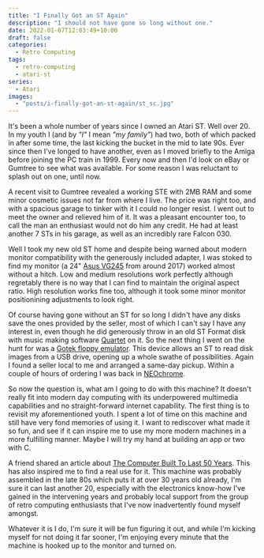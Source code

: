 ```yaml
---
title: "I Finally Got an ST Again"
description: "I should not have gone so long without one."
date: 2022-01-07T12:03:49+10:00
draft: false
categories:
  - Retro Computing
tags:
  - retro-computing
  - atari-st
series:
  - Atari
images:
  - "posts/i-finally-got-an-st-again/st_sc.jpg"
---
```


It's been a whole number of years since I owned an Atari ST. Well over 20. In my youth I (and by _"I"_ I mean _"my family"_) had two, both of which packed in after some time, the last kicking the bucket in the mid to late 90s. Ever since then I've longed to have another, even as I moved briefly to the Amiga before joining the PC train in 1999. Every now and then I'd look on eBay or Gumtree to see what was available. For some reason I was reluctant to splash out on one, until now.

A recent visit to Gumtree revealed a working STE with 2MB RAM and some minor cosmetic issues not far from where I live. The price was right too, and with a spacious garage to tinker with it I could no longer resist. I went out to meet the owner and relieved him of it. It was a pleasant encounter too, to call the man an enthusiast would not do him any credit. He had at least another 7 STs in his garage, as well as an incredibly rare Falcon 030.

Well I took my new old ST home and despite being warned about modern monitor compatibility with the generously included adapter, I was stoked to find my monitor (a 24\" [Asus VG245](https://www.asus.com/us/displays-desktops/monitors/gaming/vg245h/) from around 2017) worked almost without a hitch. Low and medium resolutions work perfectly although regretably there is no way that I can find to maintain the original aspect ratio. High resolution works fine too, although it took some minor monitor positionining adjustments to look right.

Of course having gone without an ST for so long I didn't have any disks save the ones provided by the seller, most of which I can't say I have any interest in, even though he did generously throw in an old ST Format disk with music making software [Quartet](http://www.stformat.com/stf58/index.html#cdsk) on it. So the next thing I went on the hunt for was a [Gotek floppy emulator](http://www.gotekemulator.com/). This device allows an ST to read disk images from a USB drive, opening up a whole swathe of possibilities. Again I found a seller local to me and arranged a same-day pickup. Within a couple of hours of ordering I was back in [NEOchrome](https://en.wikipedia.org/wiki/NEOchrome).

So now the question is, what am I going to do with this machine? It doesn't really fit into modern day computing with its underpowered multimedia capabilities and no straight-forward internet capability. The first thing is to revisit my aforementioned youth. I spent a lot of time on this machine and still have very fond memories of using it. I want to rediscover what made it so fun, and see if it can inspire me to use my more modern machines in a more fulfilling manner. Maybe I will try my hand at building an app or two with C.

A friend shared an article about [The Computer Built To Last 50 Years](https://ploum.net/the-computer-built-to-last-50-years/). This has also inspired me to find a real use for it. This machine was probably assembled in the late 80s which puts it at over 30 years old already, I'm sure it can last another 20, especially with the electronics know-how I've gained in the intervening years and probably local support from the group of retro computing enthusiasts that I've now inadvertently found myself amongst.

Whatever it is I do, I'm sure it will be fun figuring it out, and while I'm kicking myself for not doing it far sooner, I'm enjoying every minute that the machine is hooked up to the monitor and turned on.
